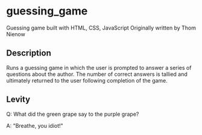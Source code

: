 # guessing_game
Guessing game built with HTML, CSS, JavaScript
Originally written by Thom Nienow

Description
-----------
Runs a guessing game in which the user is prompted to answer a series of questions
about the author.  The number of correct answers is tallied and ultimately returned
to the user following completion of the game.


Levity
------
Q: What did the green grape say to the purple grape?



A: "Breathe, you idiot!"
